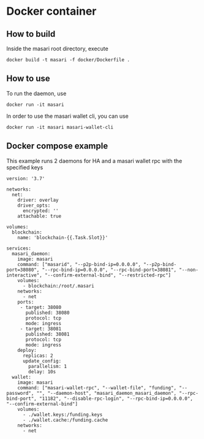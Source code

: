 # Docker container
## How to build
Inside the masari root directory, execute
```
docker build -t masari -f docker/Dockerfile .
```

## How to use
To run the daemon, use
```
docker run -it masari
```

In order to use the masari wallet cli, you can use
```
docker run -it masari masari-wallet-cli
```

## Docker compose example
This example runs 2 daemons for HA and a masari wallet rpc with the specified keys
```
version: '3.7'

networks:
  net:
    driver: overlay
    driver_opts:
      encrypted: ''
    attachable: true
    
volumes:
  blockchain:
    name: 'blockchain-{{.Task.Slot}}'
    
services:
  masari_daemon:
    image: masari
    command: ["masarid", "--p2p-bind-ip=0.0.0.0", "--p2p-bind-port=38080", "--rpc-bind-ip=0.0.0.0", "--rpc-bind-port=38081", "--non-interactive", "--confirm-external-bind", "--restricted-rpc"]
    volumes:
      - blockchain:/root/.masari
    networks:
      - net
    ports:
     - target: 38080
       published: 38080
       protocol: tcp
       mode: ingress
     - target: 38081
       published: 38081
       protocol: tcp
       mode: ingress
    deploy:
      replicas: 2
      update_config:
        parallelism: 1
        delay: 10s
  wallet:
    image: masari
    command: ["masari-wallet-rpc", "--wallet-file", "funding", "--password", "", "--daemon-host", "masari_daemon_masari_daemon", "--rpc-bind-port", "11182", "--disable-rpc-login", "--rpc-bind-ip=0.0.0.0", "--confirm-external-bind"]
    volumes:
      - ./wallet.keys:/funding.keys
      - ./wallet.cache:/funding.cache
    networks:
      - net
```